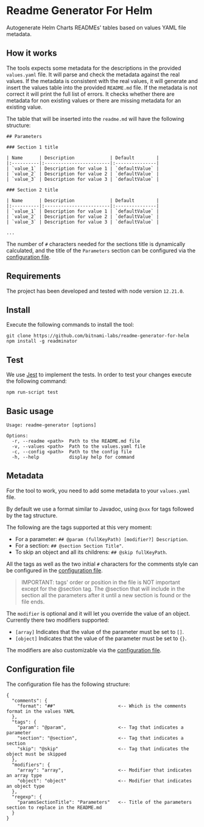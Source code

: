 # Readme Generator For Helm

Autogenerate Helm Charts READMEs' tables based on values YAML file metadata.

## How it works

The tools expects some metadata for the descriptions in the provided `values.yaml` file. It will parse and check the metadata against the real values.
If the metadata is consistent with the real values, it will generate and insert the values table into the provided `README.md` file.
If the metadata is not correct it will print the full list of errors. It checks whether there are metadata for non existing values or there are missing metadata for an existing value.

The table that will be inserted into the `readme.md` will have the following structure:

```
## Parameters

### Section 1 title

| Name      | Description             | Default        |
|:----------|:------------------------|:---------------|
| `value_1` | Description for value 1 | `defaultValue` |
| `value_2` | Description for value 2 | `defaultValue` |
| `value_3` | Description for value 3 | `defaultValue` |

### Section 2 title

| Name      | Description             | Default        |
|:----------|:------------------------|:---------------|
| `value_1` | Description for value 1 | `defaultValue` |
| `value_2` | Description for value 2 | `defaultValue` |
| `value_3` | Description for value 3 | `defaultValue` |

...
```

The number of `#` characters needed for the sections title is dynamically calculated, and the title of the `Parameters` section can be configured via the [configuration file](#configuration-file).

## Requirements

The project has been developed and tested with node version `12.21.0`.

## Install

Execute the following commands to install the tool:

```
git clone https://github.com/bitnami-labs/readme-generator-for-helm
npm install -g readminator
```

## Test

We use [Jest](https://jestjs.io) to implement the tests. In order to test your changes execute the following command:

```
npm run-script test
```

## Basic usage

```
Usage: readme-generator [options]

Options:
  -r, --readme <path>  Path to the README.md file
  -v, --values <path>  Path to the values.yaml file
  -c, --config <path>  Path to the config file
  -h, --help           display help for command
```

## Metadata

For the tool to work, you need to add some metadata to your `values.yaml` file.

By default we use a format similar to Javadoc, using `@xxx` for tags followed by the tag structure.

The following are the tags supported at this very moment:

- For a parameter: `## @param (fullKeyPath) [modifier?] Description`.
- For a section: `## @section Section Title"`.
- To skip an object and all its childrens:   `## @skip fullKeyPath`.

All the tags as well as the two initial `#` characters for the comments style can be configured in the [configuration file](#configuration-file).

> IMPORTANT: tags' order or position in the file is NOT important except for the @section tag. The @section that will include in the section all the parameters after it until a new section is found or the file ends.

The `modifier` is optional and it will let you override the value of an object. Currently there two modifiers supported:

- `[array]` Indicates that the value of the parameter must be set to `[]`.
- `[object]` Indicates that the value of the parameter must be set to `{}`.

The modifiers are also customizable via the [configuration file](#configuration-file).

## Configuration file

The configuration file has the following structure:

```
{
  "comments": {
    "format": "##"                       <-- Which is the comments format in the values YAML
  },
  "tags": {
    "param": "@param",                   <-- Tag that indicates a parameter
    "section": "@section",               <-- Tag that indicates a section
    "skip": "@skip"                      <-- Tag that indicates the object must be skipped
  },
  "modifiers": {
    "array": "array",                    <-- Modifier that indicates an array type
    "object": "object"                   <-- Modifier that indicates an object type
  },
  "regexp": {
    "paramsSectionTitle": "Parameters"   <-- Title of the parameters section to replace in the README.md
  }
}
```
